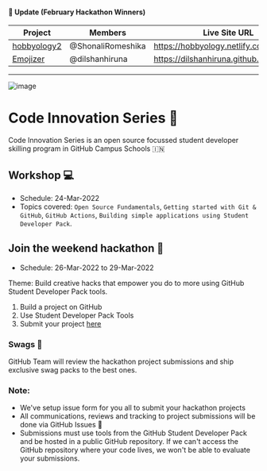 #### 📣 Update (February Hackathon Winners)
| Project      | Members | Live Site URL
| ----------- | ----------- |---------|
| [hobbyology2](https://github.com/GitHub-Campus-Program-India/CIS/issues/125)      | @ShonaliRomeshika       | https://hobbyology.netlify.com/
| [Emojizer](https://github.com/GitHub-Campus-Program-India/CIS/issues/90) | @dilshanhiruna | https://dilshanhiruna.github.io/emojizer/

---
![image](https://user-images.githubusercontent.com/52326803/132934703-e8b7883f-1339-4ab9-9cc4-010103a1ca82.png)

# Code Innovation Series 🎉

Code Innovation Series is an open source focussed student developer skilling program in GitHub Campus Schools 🇮🇳 

## Workshop 💻
- Schedule: 24-Mar-2022
- Topics covered: `Open Source Fundamentals`, `Getting started with Git & GitHub`, `GitHub Actions`, `Building simple applications using Student Developer Pack`.


## Join the weekend hackathon 🚀
- Schedule: 26-Mar-2022 to 29-Mar-2022

Theme: Build creative hacks that empower you do to more using GitHub Student Developer Pack tools. 

1. Build a project on GitHub 
2. Use Student Developer Pack Tools 
3. Submit your project [here](https://github.com/GitHub-Campus-Program-India/September2021/issues/new/choose)

### Swags 🎁
GitHub Team will review the hackathon project submissions and ship exclusive swag packs to the best ones. 


### Note: 
- We've setup issue form for you all to submit your hackathon projects
- All communications, reviews and tracking to project submissions will be done via GitHub Issues 👀 
- Submissions must use tools from the GitHub Student Developer Pack and be hosted in a public GitHub repository. If we can't access the GitHub repository where your code lives, we won't be able to evaluate your submissions. 
